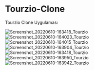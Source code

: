 # Tourzio-Clone
Tourzio Clone Uygulaması


![Screenshot_20220610-163418_Tourzio](https://user-images.githubusercontent.com/100576874/173078394-e50993a5-22c4-4f33-aa28-b32acc4208b2.jpg)
![Screenshot_20220610-164023_Tourzio](https://user-images.githubusercontent.com/100576874/173078416-dda98bce-1bee-43a9-8a69-433bd7df32e2.jpg)![Screenshot_20220610-164015_Tourzio](https://user-images.githubusercontent.com/100576874/173078444-9feef401-7fe4-4180-b81d-c485f54a62c1.jpg)![Screenshot_20220610-163904_Tourzio](https://user-images.githubusercontent.com/100576874/173078460-3160bfb4-bb0a-41bf-a446-1d9e5ae898e2.jpg)
![Screenshot_20220610-163418_Tourzio](https://user-images.githubusercontent.com/100576874/173078497-1cfc7b6a-03fc-4a29-88dd-4befde56ef37.jpg)
![Screenshot_20220610-163950_Tourzio](https://user-images.githubusercontent.com/100576874/173078529-c74c5fa4-0a5f-4dfc-b073-3ec1a269cd30.jpg)
![Screenshot_20220610-163942_Tourzio](https://user-images.githubusercontent.com/100576874/173078564-9af4385d-945f-4337-8b80-2035359bb0d4.jpg)
